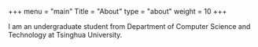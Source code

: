+++
menu = "main"
Title = "About"
type = "about"
weight = 10
+++

I am an undergraduate student from Department of Computer Science and Technology at Tsinghua University.